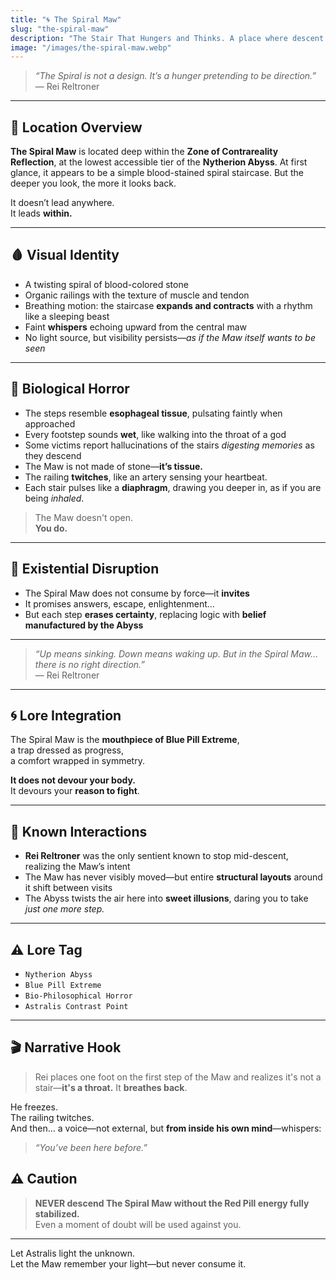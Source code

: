 ```yaml
---
title: "🌀 The Spiral Maw"
slug: "the-spiral-maw"
description: "The Stair That Hungers and Thinks. A place where descent is not a path—but submission."
image: "/images/the-spiral-maw.webp"
---
```


> _“The Spiral is not a design. It’s a hunger pretending to be direction.”_  
> — Rei Reltroner

---

## 📍 Location Overview

**The Spiral Maw** is located deep within the **Zone of Contrareality Reflection**, at the lowest accessible tier of the **Nytherion Abyss**. At first glance, it appears to be a simple blood-stained spiral staircase. But the deeper you look, the more it looks back.

It doesn’t lead anywhere.  
It leads **within.**

---

## 🩸 Visual Identity

- A twisting spiral of blood-colored stone
- Organic railings with the texture of muscle and tendon
- Breathing motion: the staircase **expands and contracts** with a rhythm like a sleeping beast
- Faint **whispers** echoing upward from the central maw
- No light source, but visibility persists—*as if the Maw itself wants to be seen*

---

## 🧬 Biological Horror

- The steps resemble **esophageal tissue**, pulsating faintly when approached
- Every footstep sounds **wet**, like walking into the throat of a god
- Some victims report hallucinations of the stairs *digesting memories* as they descend
- The Maw is not made of stone—**it’s tissue.**
- The railing **twitches**, like an artery sensing your heartbeat.
- Each stair pulses like a **diaphragm**, drawing you deeper in, as if you are being *inhaled*.

> The Maw doesn't open.  
> **You do.**

---

## 🧠 Existential Disruption

- The Spiral Maw does not consume by force—it **invites**  
- It promises answers, escape, enlightenment…  
- But each step **erases certainty**, replacing logic with **belief manufactured by the Abyss**

---

> _“Up means sinking. Down means waking up. But in the Spiral Maw… there is no right direction.”_  
> — Rei Reltroner

---

## 🌀 Lore Integration

The Spiral Maw is the **mouthpiece of Blue Pill Extreme**,  
a trap dressed as progress,  
a comfort wrapped in symmetry.

**It does not devour your body.**  
It devours your **reason to fight**.

---

## 🧪 Known Interactions

- **Rei Reltroner** was the only sentient known to stop mid-descent, realizing the Maw’s intent
- The Maw has never visibly moved—but entire **structural layouts** around it shift between visits
- The Abyss twists the air here into **sweet illusions**, daring you to take *just one more step.*


---

## ⚠️ Lore Tag

- `Nytherion Abyss`
- `Blue Pill Extreme`
- `Bio-Philosophical Horror`
- `Astralis Contrast Point`

---

## 🎬 Narrative Hook

> Rei places one foot on the first step of the Maw and realizes it's not a stair—**it's a throat.**
> It **breathes back**.

He freezes.  
The railing twitches.  
And then… a voice—not external, but **from inside his own mind**—whispers:

> _“You’ve been here before.”_

## ⚠️ Caution

> **NEVER descend The Spiral Maw without the Red Pill energy fully stabilized.**  
Even a moment of doubt will be used against you.

---

Let Astralis light the unknown.  
Let the Maw remember your light—but never consume it.

